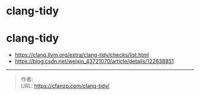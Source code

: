 # clang-tidy


<!--more-->
# clang-tidy

- https://clang.llvm.org/extra/clang-tidy/checks/list.html
- https://blog.csdn.net/weixin_43721070/article/details/122638851


---

> 作者:   
> URL: https://cfanzp.com/clang-tidy/  


